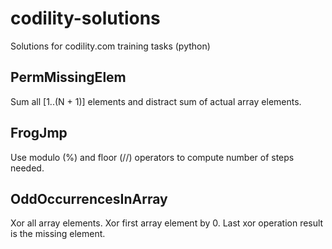 # codility-solutions
Solutions for codility.com training tasks (python)

## PermMissingElem
Sum all [1..(N + 1)] elements and distract sum of actual array elements.

## FrogJmp
Use modulo (%) and floor (//) operators to compute number of steps needed.

## OddOccurrencesInArray
Xor all array elements. Xor first array element by 0. Last xor operation result is the missing element.
